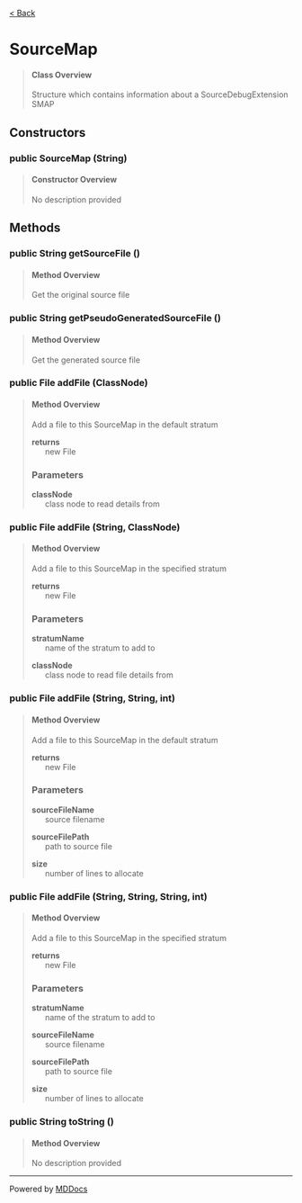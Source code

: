 [< Back](../README.md)
# SourceMap #
>#### Class Overview ####
>Structure which contains information about a SourceDebugExtension SMAP
## Constructors ##
### public SourceMap (String) ###
>#### Constructor Overview ####
>No description provided
>
## Methods ##
### public String getSourceFile () ###
>#### Method Overview ####
>Get the original source file
>
### public String getPseudoGeneratedSourceFile () ###
>#### Method Overview ####
>Get the generated source file
>
### public File addFile (ClassNode) ###
>#### Method Overview ####
>Add a file to this SourceMap in the default stratum
>
>**returns**<br />
>&nbsp;&nbsp;&nbsp;&nbsp;&nbsp;&nbsp;new File
>
>### Parameters ###
>**classNode**<br />
>&nbsp;&nbsp;&nbsp;&nbsp;&nbsp;&nbsp;class node to read details from
>
### public File addFile (String, ClassNode) ###
>#### Method Overview ####
>Add a file to this SourceMap in the specified stratum
>
>**returns**<br />
>&nbsp;&nbsp;&nbsp;&nbsp;&nbsp;&nbsp;new File
>
>### Parameters ###
>**stratumName**<br />
>&nbsp;&nbsp;&nbsp;&nbsp;&nbsp;&nbsp;name of the stratum to add to
>
>**classNode**<br />
>&nbsp;&nbsp;&nbsp;&nbsp;&nbsp;&nbsp;class node to read file details from
>
### public File addFile (String, String, int) ###
>#### Method Overview ####
>Add a file to this SourceMap in the default stratum
>
>**returns**<br />
>&nbsp;&nbsp;&nbsp;&nbsp;&nbsp;&nbsp;new File
>
>### Parameters ###
>**sourceFileName**<br />
>&nbsp;&nbsp;&nbsp;&nbsp;&nbsp;&nbsp;source filename
>
>**sourceFilePath**<br />
>&nbsp;&nbsp;&nbsp;&nbsp;&nbsp;&nbsp;path to source file
>
>**size**<br />
>&nbsp;&nbsp;&nbsp;&nbsp;&nbsp;&nbsp;number of lines to allocate
>
### public File addFile (String, String, String, int) ###
>#### Method Overview ####
>Add a file to this SourceMap in the specified stratum
>
>**returns**<br />
>&nbsp;&nbsp;&nbsp;&nbsp;&nbsp;&nbsp;new File
>
>### Parameters ###
>**stratumName**<br />
>&nbsp;&nbsp;&nbsp;&nbsp;&nbsp;&nbsp;name of the stratum to add to
>
>**sourceFileName**<br />
>&nbsp;&nbsp;&nbsp;&nbsp;&nbsp;&nbsp;source filename
>
>**sourceFilePath**<br />
>&nbsp;&nbsp;&nbsp;&nbsp;&nbsp;&nbsp;path to source file
>
>**size**<br />
>&nbsp;&nbsp;&nbsp;&nbsp;&nbsp;&nbsp;number of lines to allocate
>
### public String toString () ###
>#### Method Overview ####
>No description provided
>

---
Powered by [MDDocs](https://github.com/VRCube/MDDocs)